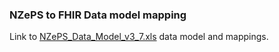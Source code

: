 ### NZePS to FHIR Data model mapping

Link to [NZePS_Data_Model_v3_7.xls](/NZePS_Data_Model_v3_7.xls) data model and mappings.  